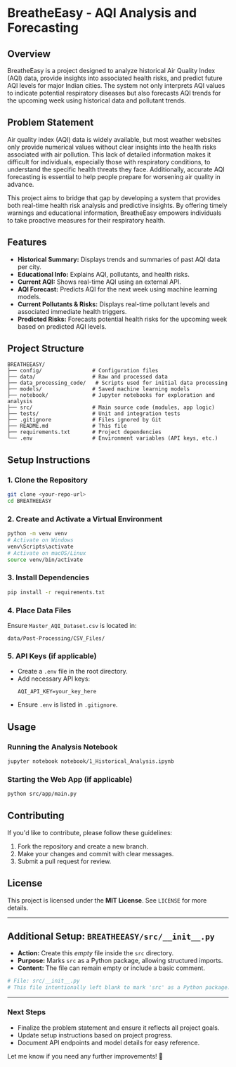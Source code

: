 # BreatheEasy - AQI Analysis and Forecasting

## Overview
BreatheEasy is a project designed to analyze historical Air Quality Index (AQI) data, provide insights into associated health risks, and predict future AQI levels for major Indian cities. The system not only interprets AQI values to indicate potential respiratory diseases but also forecasts AQI trends for the upcoming week using historical data and pollutant trends.

## Problem Statement
Air quality index (AQI) data is widely available, but most weather websites only provide numerical values without clear insights into the health risks associated with air pollution. This lack of detailed information makes it difficult for individuals, especially those with respiratory conditions, to understand the specific health threats they face. Additionally, accurate AQI forecasting is essential to help people prepare for worsening air quality in advance.

This project aims to bridge that gap by developing a system that provides both real-time health risk analysis and predictive insights. By offering timely warnings and educational information, BreatheEasy empowers individuals to take proactive measures for their respiratory health.

## Features
- **Historical Summary:** Displays trends and summaries of past AQI data per city.
- **Educational Info:** Explains AQI, pollutants, and health risks.
- **Current AQI:** Shows real-time AQI using an external API.
- **AQI Forecast:** Predicts AQI for the next week using machine learning models.
- **Current Pollutants & Risks:** Displays real-time pollutant levels and associated immediate health triggers.
- **Predicted Risks:** Forecasts potential health risks for the upcoming week based on predicted AQI levels.

## Project Structure
```
BREATHEEASY/
├── config/                # Configuration files
├── data/                  # Raw and processed data
├── data_processing_code/   # Scripts used for initial data processing
├── models/                # Saved machine learning models
├── notebook/              # Jupyter notebooks for exploration and analysis
├── src/                   # Main source code (modules, app logic)
├── tests/                 # Unit and integration tests
├── .gitignore             # Files ignored by Git
├── README.md              # This file
├── requirements.txt       # Project dependencies
└── .env                   # Environment variables (API keys, etc.)
```

## Setup Instructions

### 1. Clone the Repository
```bash
git clone <your-repo-url>
cd BREATHEEASY
```

### 2. Create and Activate a Virtual Environment
```bash
python -m venv venv
# Activate on Windows
venv\Scripts\activate
# Activate on macOS/Linux
source venv/bin/activate
```

### 3. Install Dependencies
```bash
pip install -r requirements.txt
```

### 4. Place Data Files
Ensure `Master_AQI_Dataset.csv` is located in:
```
data/Post-Processing/CSV_Files/
```

### 5. API Keys (if applicable)
- Create a `.env` file in the root directory.
- Add necessary API keys:
  ```env
  AQI_API_KEY=your_key_here
  ```
- Ensure `.env` is listed in `.gitignore`.

## Usage

### Running the Analysis Notebook
```bash
jupyter notebook notebook/1_Historical_Analysis.ipynb
```

### Starting the Web App (if applicable)
```bash
python src/app/main.py
```

## Contributing
If you'd like to contribute, please follow these guidelines:
1. Fork the repository and create a new branch.
2. Make your changes and commit with clear messages.
3. Submit a pull request for review.

## License
This project is licensed under the **MIT License**. See `LICENSE` for more details.

---

## Additional Setup: `BREATHEEASY/src/__init__.py`
- **Action:** Create this *empty* file inside the `src` directory.
- **Purpose:** Marks `src` as a Python package, allowing structured imports.
- **Content:** The file can remain empty or include a basic comment.

```python
# File: src/__init__.py
# This file intentionally left blank to mark 'src' as a Python package.
```

---

### Next Steps
- Finalize the problem statement and ensure it reflects all project goals.
- Update setup instructions based on project progress.
- Document API endpoints and model details for easy reference.

Let me know if you need any further improvements! 🚀
